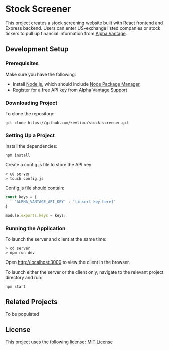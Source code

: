 # Stock Screener

This project creates a stock screening website built with React frontend and Express backend. Users can enter US-exchange listed companies or stock tickers to pull up financial information from [Alpha Vantage](https://www.alphavantage.co/).

## Development Setup

### Prerequisites

Make sure you have the following:
* Install [Node.js](https://nodejs.org/en/download/), which should include [Node Package Manager](https://www.npmjs.com/get-npm)
* Register for a free API key from [Alpha Vantage Support](https://www.alphavantage.co/support/#api-key)

### Downloading Project

To clone the repository:
```
git clone https://github.com/kevliou/stock-screener.git
```

### Setting Up a Project

Install the dependencies:
```
npm install
```

Create a config.js file to store the API key:
```
> cd server
> touch config.js
```

Config.js file should contain:
``` javascript
const keys = {
    'ALPHA_VANTAGE_API_KEY' : '[insert key here]'
}

module.exports.keys = keys;
```

### Running the Application

To launch the server and client at the same time:
```
> cd server
> npm run dev
```

Open [http://localhost:3000](http://localhost:3000) to view the client in the browser.

To launch either the server or the client only, navigate to the relevant project directory and run:
```
npm start
```

## Related Projects

To be populated

## License

This project uses the following license: [MIT License](LICENSE.md)